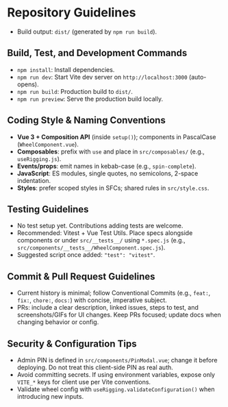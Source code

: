 # Repository Guidelines

 - Build output: `dist/` (generated by `npm run build`).

## Build, Test, and Development Commands
- `npm install`: Install dependencies.
- `npm run dev`: Start Vite dev server on `http://localhost:3000` (auto-opens).
- `npm run build`: Production build to `dist/`.
- `npm run preview`: Serve the production build locally.

## Coding Style & Naming Conventions
- **Vue 3 + Composition API** (inside `setup()`); components in PascalCase (`WheelComponent.vue`).
- **Composables**: prefix with `use` and place in `src/composables/` (e.g., `useRigging.js`).
- **Events/props**: emit names in kebab-case (e.g., `spin-complete`).
- **JavaScript**: ES modules, single quotes, no semicolons, 2-space indentation.
- **Styles**: prefer scoped styles in SFCs; shared rules in `src/style.css`.

## Testing Guidelines
- No test setup yet. Contributions adding tests are welcome.
- Recommended: Vitest + Vue Test Utils. Place specs alongside components or under `src/__tests__/` using `*.spec.js` (e.g., `src/components/__tests__/WheelComponent.spec.js`).
- Suggested script once added: `"test": "vitest"`.

## Commit & Pull Request Guidelines
- Current history is minimal; follow Conventional Commits (e.g., `feat:`, `fix:`, `chore:`, `docs:`) with concise, imperative subject.
- PRs: include a clear description, linked issues, steps to test, and screenshots/GIFs for UI changes. Keep PRs focused; update docs when changing behavior or config.

## Security & Configuration Tips
- Admin PIN is defined in `src/components/PinModal.vue`; change it before deploying. Do not treat this client-side PIN as real auth.
- Avoid committing secrets. If using environment variables, expose only `VITE_*` keys for client use per Vite conventions.
- Validate wheel config with `useRigging.validateConfiguration()` when introducing new inputs.
